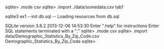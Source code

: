 sqlite> .mode csv
sqlite> .import ./data/somedata.csv tab1

sqlite3 ex1 --init db.sql
-- Loading resources from db.sql

SQLite version 3.8.2 2013-12-06 14:53:30
Enter ".help" for instructions
Enter SQL statements terminated with a ";"
sqlite> .mode csv
sqlite> .import data/Demographic_Statistics_By_Zip_Code.csv Demographic_Statistics_By_Zip_Code
sqlite> 

